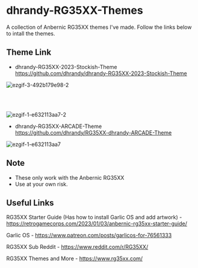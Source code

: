 # dhrandy-RG35XX-Themes
A collection of Anbernic RG35XX themes I've made. Follow the links below to intall the themes.  

## Theme Link
- dhrandy-RG35XX-2023-Stockish-Theme https://github.com/dhrandy/dhrandy-RG35XX-2023-Stockish-Theme

![ezgif-3-492b179e98-2](https://user-images.githubusercontent.com/6290176/224461206-99d9a8e9-0ecf-414a-8bf0-3dc89cb66592.gif)

<br />
<br />

![ezgif-1-e632113aa7-2](https://user-images.githubusercontent.com/6290176/224461208-52787f6a-b600-4210-8367-82835aa6123e.gif)

- dhrandy-RG35XX-ARCADE-Theme https://github.com/dhrandy/RG35XX-dhrandy-ARCADE-Theme

![ezgif-1-e632113aa7](https://user-images.githubusercontent.com/6290176/224460918-48713205-9a7d-4423-a08c-b8685460b25d.gif)

## Note
- These only work with the Anbernic RG35XX
- Use at your own risk.

## Useful Links
RG35XX Starter Guide (Has how to install Garlic OS and add artwork) - https://retrogamecorps.com/2023/01/03/anbernic-rg35xx-starter-guide/

Garlic OS - https://www.patreon.com/posts/garlicos-for-76561333

RG35XX Sub Reddit - https://www.reddit.com/r/RG35XX/

RG35XX Themes and More - https://www.rg35xx.com/
